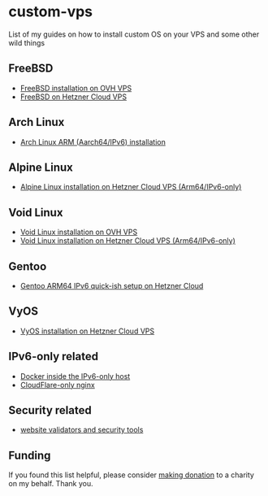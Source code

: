 # custom-vps
List of my guides on how to install custom OS on your VPS and some other wild things

## FreeBSD

* [FreeBSD installation on OVH VPS](https://gist.github.com/c0m4r/0401f6b53d35b0c34a4f51eef68af377)
* [FreeBSD on Hetzner Cloud VPS](https://gist.github.com/c0m4r/142a0480de4258d5da94ce3a2380e8bb)

## Arch Linux

* [Arch Linux ARM (Aarch64/IPv6) installation](https://gist.github.com/c0m4r/ef95599f6ae5ad04cf2f1516cf9a4698)

## Alpine Linux

* [Alpine Linux installation on Hetzner Cloud VPS (Arm64/IPv6-only)](https://gist.github.com/c0m4r/e38d41d0e31f6adda4b4c5a88ba0a453)

## Void Linux

* [Void Linux installation on OVH VPS](https://gist.github.com/c0m4r/7432c2c3acf29ddd280f82c8a0cce817)
* [Void Linux installation on Hetzner Cloud VPS (Arm64/IPv6-only)](https://gist.github.com/c0m4r/8bdd2e6925fc78bffff78af83778c4e1)

## Gentoo

* [Gentoo ARM64 IPv6 quick-ish setup on Hetzner Cloud](https://gist.github.com/c0m4r/0eaf45b66623f0885232f5e07656c14d)

## VyOS

* [VyOS installation on Hetzner Cloud VPS](https://gist.github.com/c0m4r/13baeca67156ab88d3168e3db7cc26da)

## IPv6-only related

* [Docker inside the IPv6-only host](https://gist.github.com/c0m4r/5497c6cbd7434e0cdf8dbd35060f724b)
* [CloudFlare-only nginx](https://github.com/c0m4r/cloudflare-only-nginx)

## Security related

* [website validators and security tools](https://gist.github.com/c0m4r/4990335e5e723b5fa065c1d22264bfe8)

## Funding

If you found this list helpful, please consider [making donation](https://en.wosp.org.pl/fundacja/jak-wspierac-wosp/wesprzyj-online) to a charity on my behalf. Thank you.
